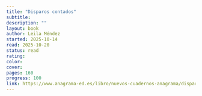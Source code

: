```yaml
---
title: "Disparos contados"
subtitle:
description: ""
layout: book
author: Leila Méndez
started: 2025-10-14
read: 2025-10-20
status: read
rating:
color:
cover:
pages: 160
progress: 100
link: https://www.anagrama-ed.es/libro/nuevos-cuadernos-anagrama/disparos-contados/9788433946881/NCA_95
---
```


